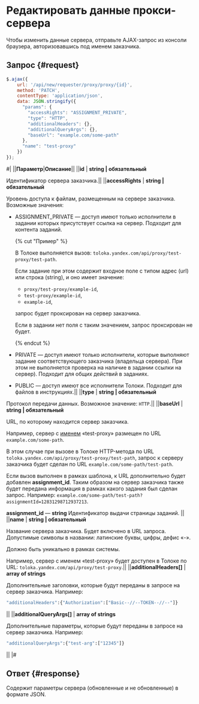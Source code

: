 # Редактировать данные прокси-сервера

Чтобы изменить данные сервера, отправьте AJAX-запрос из консоли браузера, авторизовавшись под именем заказчика.

## Запрос {#request}

```js
$.ajax({
    url: '/api/new/requester/proxy/proxy/{id}',
    method: 'PATCH',
    contentType: 'application/json',
    data: JSON.stringify({
      "params": {
        "accessRights": "ASSIGNMENT_PRIVATE",
        "type": "HTTP",
        "additionalHeaders": {},
        "additionalQueryArgs": {},
        "baseUrl": "example.com/some-path"
      },
      "name": "test-proxy"
    })
});
```

#|
||**Параметр**|**Описание**||
||**id** | **string \| обязательный**

Идентификатор сервера заказчика.||
||**accessRights** | **string \| обязательный**

Уровень доступа к файлам, размещенным на сервере заказчика. Возможные значения:

- ASSIGNMENT_PRIVATE — доступ имеют только исполнители в задании которых присутствует ссылка на сервер. Подходит для контента заданий.

  {% cut "Пример" %}

  В Толоке выполняется вызов: `toloka.yandex.com/api/proxy/test-proxy/test-path`.

  Если задание при этом содержит входное поле с типом aдрес (url) или cтрока (string), и оно имеет значение:

  - `proxy/test-proxy/example-id`,
  - `test-proxy/example-id`,
  - `example-id`,

  запрос будет проксирован на сервер заказчика.

  Если в задании нет поля с таким значением, запрос проксирован не будет.

  {% endcut %}

- PRIVATE — доступ имеют только исполнители, которые выполняют задание соответствующего заказчика (владельца сервера). При этом не выполняется проверка на наличие в задании ссылки на сервер). Подходит для общих действий в заданиях.
- PUBLIC — доступ имеют все исполнители Толоки. Подходит для файлов в инструкциях.||
||**type** | **string \| обязательный**

Протокол передачи данных. Возможное значение: `HTTP`.||
||**baseUrl** | **string \| обязательный**

URL, по которому находится сервер заказчика.

Например, сервер с [именем](#name) «test-proxy» размещен по URL `example.com/some-path`.

В этом случае при вызове в Толоке HTTP-метода по URL `toloka.yandex.com/api/proxy/test-proxy/test-path`, запрос к серверу заказчика будет сделан по URL `example.com/some-path/test-path`.

Если вызов выполнен в рамках шаблона, к URL дополнительно будет добавлен **assignment_id**. Таким образом на сервер заказчика также будет передана информация в рамках какого задания был сделан запрос. Например: `example.com/some-path/test-path?assignmentId=12831298712937213`.

**assignment_id** — **string** Идентификатор выдачи страницы заданий.
||
||**name** | **string \| обязательный**

Название сервера заказчика. Будет включено в URL запроса. Допустимые символы в названии: латинские буквы, цифры, дефис «-».

Должно быть уникально в рамках системы.

Например, сервер с именем «test-proxy» будет доступен в Толоке по URL: `toloka.yandex.com/api/proxy/test-proxy`.||
||**additionalHeaders[]** | **array of strings**

Дополнительные заголовки, которые будут переданы в запросе на сервер заказчика. Например:

```bash
"additionalHeaders":{"Authorization":["Basic--//--TOKEN--//--"]}
```
||
||**additionalQueryArgs[]** | **array of strings**

Дополнительные параметры, которые будут переданы в запросе на сервер заказчика. Например:

```bash
"additionalQueryArgs":{"test-arg":["12345"]}
```
||
|#

## Ответ {#response}

Содержит параметры сервера (обновленные и не обновленные) в формате JSON.